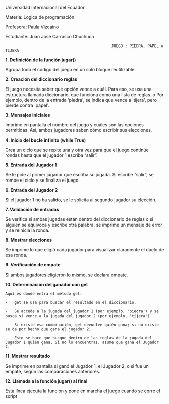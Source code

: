 Universidad Internacional del Ecuador

Materia: Logica de programación

Profesora: Paula Vizcaíno

Estudiante: Juan José Carrasco Chuchuca
                                                   
                                                   
                                                   JUEGO : PIEDRA, PAPEL o TIJERA




**1. Definición de la función jugar()**

   Agrupa todo el código del juego en un solo bloque reutilizable. 

**2. Creación del diccionario reglas**

   El juego necesita saber qué opción vence a cuál. Para eso, se usa una estructura llamada diccionario, que funciona como una lista de reglas.
o	Por ejemplo, dentro de la entrada 'piedra', se indica que vence a 'tijera', pero pierde contra 'papel'.

**3. Mensajes iniciales**
    
  Imprime en pantalla el nombre del juego y cuáles son las opciones permitidas. Así, ambos jugadores saben cómo escribir sus elecciones.

**4. Inicio del bucle infinito (while True)**

  Crea un ciclo que se repite una y otra vez para que el juego continúe rondas hasta que el jugador 1 escriba “salir”.

**5. Entrada del Jugador 1**

  Se le pide al primer jugador que escriba su jugada. Si escribe “salir”, se rompe el ciclo y se finaliza el juego.

**6. Entrada del Jugador 2**

  Si el jugador 1 no ha salido, se le solicita al segundo jugador su elección.

**7. Validación de entradas**

  Se verifica si ambas jugadas están dentro del diccionario de reglas o si alguien se equivoca y escribe otra palabra, se imprime un mensaje de error y se reinicia la ronda.

**8. Mostrar elecciones**

   Se imprime lo que eligió cada jugador para visualizar claramente el duelo de esa ronda.

**9. Verificación de empate**

  Si ambos jugadores eligieron lo mismo, se declara empate.

**10. Determinación del ganador con get**

    Aquí es donde entra el método get:

    -	get se usa para buscar el resultado en el diccionario.

    -	Se accede a la jugada del jugador 1 (por ejemplo, 'piedra') y se busca si vence a la jugada del jugador 2 (por ejemplo, 'tijera').

    -	Si existe esa combinación, get devuelve quién gana; si no existe se da por hecho que gana el jugador 2.

    -	Esto se hace que busque dentro de las reglas de la jugada del Jugador 1 quién gana. Si no lo encuentras, asume que gana el Jugador 2.

**11. Mostrar resultado**

  Se imprime en pantalla si ganó el Jugador 1, el Jugador 2, o si fue un empate, según las comparaciones anteriores.

**12. Llamada a la función jugar() al final**

  Esta línea ejecuta la función y pone en marcha el juego cuando se corre el script
